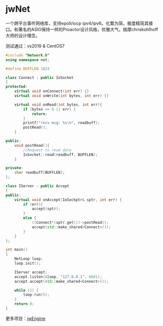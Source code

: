 # jwNet
一个跨平台事件网络库，支持epoll/iocp ipv4/ipv6。化繁为简，极度精简其接口。和著名的ASIO保持一样的Proactor设计风格，优雅大气，揣摩chriskohlhoff大师的设计理念。

测试通过：vs2019 & CentOS7

```cpp
#include "Network.h"
using namespace net;

#define BUFFLEN 1024

class Connect : public IoSocket
{
protected:
	virtual void onConnect(int err) {}
	virtual void onWrite(int bytes, int err) {}

	virtual void onRead(int bytes, int err){
		if (bytes <= 0 || err) {
			return;
		}
		printf("recv msg: %s\n", readbuff);
		postRead();
	}

public:
	void postRead(){
		//Request to read data
		IoSocket::read(readbuff, BUFFLEN);
	}

private:
	char readbuff[BUFFLEN];
};

class IServer : public Accept
{
public:
	virtual void onAccept(IoSockptr& sptr, int err) {
		if (err){
			accept(sptr);
		}
		else {
			((Connect*)sptr.get())->postRead();
			accept(std::make_shared<Connect>());
		}
	}
};

int main()
{
	NetLoop loop;
	loop.init();

	IServer accept;
	accept.listen(&loop, "127.0.0.1", 6601);
	accept.accept(std::make_shared<Connect>());

	while (1) {
		loop.run(5);
	}
	return 0;
}
```

更多项目：[jwEngine](https://github.com/jwcpp/jwEngine) 
